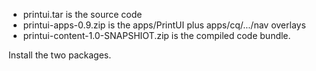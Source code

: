 
- printui.tar is the source code
- printui-apps-0.9.zip is the apps/PrintUI plus apps/cq/.../nav overlays
- printui-content-1.0-SNAPSHIOT.zip is the compiled code bundle.

Install the two packages.
